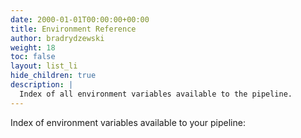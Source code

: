 ```yaml
---
date: 2000-01-01T00:00:00+00:00
title: Environment Reference
author: bradrydzewski
weight: 18
toc: false
layout: list_li
hide_children: true
description: |
  Index of all environment variables available to the pipeline.
---
```


Index of environment variables available to your pipeline:
